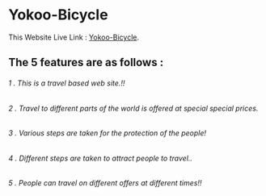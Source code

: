 # Yokoo-Bicycle

This Website Live Link :  [Yokoo-Bicycle](https://yokoo-bicycle.web.app/).

## The 5 features are as follows : 

###### 1 . This is a travel based web site.!!
###### 2 . Travel to different parts of the world is offered at special special prices.
###### 3 . Various steps are taken for the protection of the people!
###### 4 . Different steps are taken to attract people to travel..
###### 5 . People can travel on different offers at different times!!


